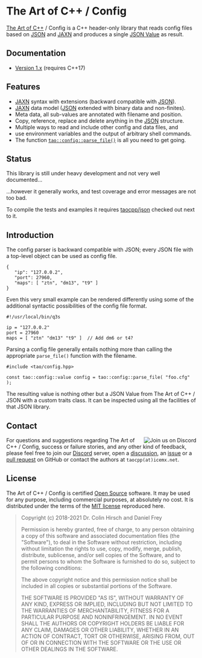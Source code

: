 # The Art of C++ / Config

[The Art of C++] / Config is a C++ header-only library that reads config files based on [JSON] and [JAXN] and produces a single [JSON Value] as result.

## Documentation

 * [Version 1.x](doc/README.md) (requires C++17)

## Features

 * [JAXN] syntax with extensions (backward compatible with [JSON]).
 * [JAXN] data model ([JSON] extended with binary data and non-finites).
 * Meta data, all sub-values are annotated with filename and position.
 * Copy, reference, replace and delete anything in the [JSON] structure.
 * Multiple ways to read and include other config and data files, and
 * use environment variables and the output of arbitrary shell commands.
 * The function [`tao::config::parse_file()`](doc/Parsing-Config-Files.md) is all you need to get going.

## Status

This library is still under heavy development and not very well documented...

...however it generally works, and test coverage and error messages are not too bad.

To compile the tests and examples it requires [taocpp/json] checked out next to it.

## Introduction

The config parser is backward compatible with JSON; every JSON file with a top-level object can be used as config file.

```
{
   "ip": "127.0.0.2",
   "port": 27960,
   "maps": [ "ztn", "dm13", "t9" ]
}
```

Even this very small example can be rendered differently using some of the additional syntactic possibilities of the config file format.

```
#!/usr/local/bin/q3s

ip = "127.0.0.2"
port = 27960
maps = [ "ztn" "dm13" "t9" ]  // Add dm6 or t4?
```

Parsing a config file generally entails nothing more than calling the appropriate `parse_file()` function with the filename.

```
#include <tao/config.hpp>

const tao::config::value config = tao::config::parse_file( "foo.cfg" );
```

The resulting value is nothing other but a JSON Value from The Art of C++ / JSON with a custom traits class.
It can be inspected using all the facilities of that JSON library.

## Contact

<a href="https://discord.gg/VQYkppcgqN"><img align="right" src="https://discordapp.com/api/guilds/790164930083028993/embed.png?style=banner2" alt="Join us on Discord"></a>

For questions and suggestions regarding The Art of C++ / Config, success or failure stories, and any other kind of feedback, please feel free to join our [Discord](https://discord.gg/VQYkppcgqN) server, open a [discussion](https://github.com/taocpp/config/discussions), an [issue](https://github.com/taocpp/config/issues) or a [pull request](https://github.com/taocpp/config/pulls) on GitHub or contact the authors at `taocpp(at)icemx.net`.

## License

The Art of C++ / Config is certified [Open Source] software.
It may be used for any purpose, including commercial purposes, at absolutely no cost.
It is distributed under the terms of the [MIT license] reproduced here.

> Copyright (c) 2018-2021 Dr. Colin Hirsch and Daniel Frey
>
> Permission is hereby granted, free of charge, to any person obtaining a copy of this software and associated documentation files (the "Software"), to deal in the Software without restriction, including without limitation the rights to use, copy, modify, merge, publish, distribute, sublicense, and/or sell copies of the Software, and to permit persons to whom the Software is furnished to do so, subject to the following conditions:
>
> The above copyright notice and this permission notice shall be included in all copies or substantial portions of the Software.
>
> THE SOFTWARE IS PROVIDED "AS IS", WITHOUT WARRANTY OF ANY KIND, EXPRESS OR IMPLIED, INCLUDING BUT NOT LIMITED TO THE WARRANTIES OF MERCHANTABILITY, FITNESS FOR A PARTICULAR PURPOSE AND NONINFRINGEMENT. IN NO EVENT SHALL THE AUTHORS OR COPYRIGHT HOLDERS BE LIABLE FOR ANY CLAIM, DAMAGES OR OTHER LIABILITY, WHETHER IN AN ACTION OF CONTRACT, TORT OR OTHERWISE, ARISING FROM, OUT OF OR IN CONNECTION WITH THE SOFTWARE OR THE USE OR OTHER DEALINGS IN THE SOFTWARE.

[JAXN]: https://github.com/stand-art/jaxn/
[JSON]: https://tools.ietf.org/html/rfc8259
[JSON Value]: https://github.com/taocpp/json/
[MIT license]: http://www.opensource.org/licenses/mit-license.html
[Open Source]: http://www.opensource.org/docs/definition.html
[taocpp/json]: https://github.com/taocpp/json/
[The Art of C++]: https://taocpp.github.io/
